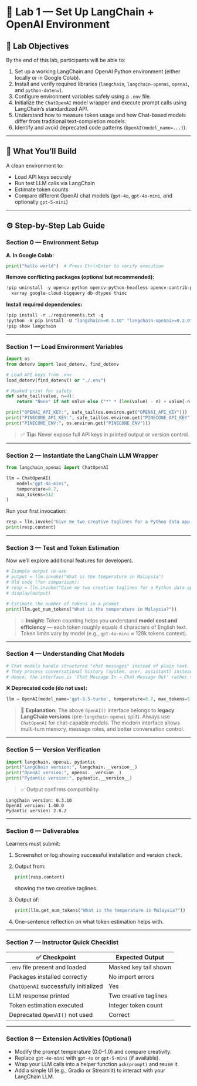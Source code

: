 # 🧠 **Lab 1 — Set Up LangChain + OpenAI Environment**

## 🎯 Lab Objectives

By the end of this lab, participants will be able to:

1. Set up a working LangChain and OpenAI Python environment (either locally or in Google Colab).
2. Install and verify required libraries (`langchain`, `langchain-openai`, `openai`, and `python-dotenv`).
3. Configure environment variables safely using a `.env` file.
4. Initialize the `ChatOpenAI` model wrapper and execute prompt calls using LangChain’s standardized API.
5. Understand how to measure token usage and how Chat-based models differ from traditional text-completion models.
6. Identify and avoid deprecated code patterns (`OpenAI(model_name=...)`).

---

## 🧩 What You’ll Build

A clean environment to:

* Load API keys securely
* Run test LLM calls via LangChain
* Estimate token counts
* Compare different OpenAI chat models (`gpt-4o`, `gpt-4o-mini`, and optionally `gpt-5-mini`)

---

## ⚙️ Step-by-Step Lab Guide

### **Section 0 — Environment Setup**

**A. In Google Colab:**

```python
print("hello world")  # Press Ctrl+Enter to verify execution
```

**Remove conflicting packages (optional but recommended):**

```python
!pip uninstall -y opencv-python opencv-python-headless opencv-contrib-python \
  xarray google-cloud-bigquery db-dtypes thinc
```

**Install required dependencies:**

```python
!pip install -r ./requirements.txt -q
!python -m pip install -U "langchain>=0.3.10" "langchain-openai>=0.2.0" "openai>=1.40.0" "pydantic>=2.5" "python-dotenv>=1.0.1"
!pip show langchain
```

---

### **Section 1 — Load Environment Variables**

```python
import os
from dotenv import load_dotenv, find_dotenv

# Load API keys from .env
load_dotenv(find_dotenv() or "./.env")

# Masked print for safety
def safe_tail(value, n=4):
    return "None" if not value else ("*" * (len(value) - n) + value[-n:])

print("OPENAI_API_KEY:", safe_tail(os.environ.get("OPENAI_API_KEY")))
print("PINECONE_API_KEY:", safe_tail(os.environ.get("PINECONE_API_KEY")))
print("PINECONE_ENV:", os.environ.get("PINECONE_ENV")))
```

> ✅ **Tip:** Never expose full API keys in printed output or version control.

---

### **Section 2 — Instantiate the LangChain LLM Wrapper**

```python
from langchain_openai import ChatOpenAI

llm = ChatOpenAI(
    model="gpt-4o-mini",
    temperature=0.7,
    max_tokens=512
)
```

Run your first invocation:

```python
resp = llm.invoke("Give me two creative taglines for a Python data app.")
print(resp.content)
```

---

### **Section 3 — Test and Token Estimation**

Now we’ll explore additional features for developers.

```python
# Example output re-use
# output = llm.invoke("What is the temperature in Malaysia")
# Old code (for comparison):
# resp = llm.invoke("Give me two creative taglines for a Python data app.")
# display(output)

# Estimate the number of tokens in a prompt
print(llm.get_num_tokens("What is the temperature in Malaysia?"))
```

> 💡 **Insight:**
> Token counting helps you understand **model cost and efficiency** — each token roughly equals 4 characters of English text.
> Token limits vary by model (e.g., `gpt-4o-mini` ≈ 128k tokens context).

---

### **Section 4 — Understanding Chat Models**

```python
# Chat models handle structured "chat messages" instead of plain text.
# They process conversational history (system, user, assistant) instead of single prompt strings.
# Hence, the interface is 'Chat Message In → Chat Message Out' rather than 'Text In → Text Out'.
```

❌ **Deprecated code (do not use):**

```python
llm = OpenAI(model_name='gpt-3.5-turbo', temperature=0.7, max_tokens=512)
```

> 🧠 **Explanation:**
> The above `OpenAI()` interface belongs to **legacy LangChain versions** (pre-`langchain-openai` split).
> Always use `ChatOpenAI` for chat-capable models.
> The modern interface allows multi-turn memory, message roles, and better conversation control.

---

### **Section 5 — Version Verification**

```python
import langchain, openai, pydantic
print("LangChain version:", langchain.__version__)
print("OpenAI version:", openai.__version__)
print("Pydantic version:", pydantic.__version__)
```

> ✅ Output confirms compatibility:

```
LangChain version: 0.3.10
OpenAI version: 1.40.0
Pydantic version: 2.8.2
```

---

### **Section 6 — Deliverables**

Learners must submit:

1. Screenshot or log showing successful installation and version check.
2. Output from:

   ```python
   print(resp.content)
   ```

   showing the two creative taglines.
3. Output of:

   ```python
   print(llm.get_num_tokens("What is the temperature in Malaysia?"))
   ```
4. One-sentence reflection on what token estimation helps with.

---

### **Section 7 — Instructor Quick Checklist**

| ✅ Checkpoint                          | Expected Output       |
| ------------------------------------- | --------------------- |
| `.env` file present and loaded        | Masked key tail shown |
| Packages installed correctly          | No import errors      |
| `ChatOpenAI` successfully initialized | Yes                   |
| LLM response printed                  | Two creative taglines |
| Token estimation executed             | Integer token count   |
| Deprecated `OpenAI()` not used        | Correct               |

---

### **Section 8 — Extension Activities (Optional)**

* Modify the prompt temperature (0.0–1.0) and compare creativity.
* Replace `gpt-4o-mini` with `gpt-4o` or `gpt-5-mini` (if available).
* Wrap your LLM calls into a helper function `ask(prompt)` and reuse it.
* Add a simple UI (e.g., Gradio or Streamlit) to interact with your LangChain LLM.
